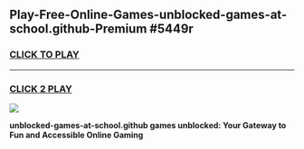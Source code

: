 
## Play-Free-Online-Games-unblocked-games-at-school.github-Premium #5449r
<h3>
<a href="https://premium.freeplayer.one?title=unblocked-games-at-school.github&ref=8M">CLICK TO PLAY</a></h3>
<hr>

<h3>
<a href="https://premium.freeplayer.one?title=unblocked-games-at-school.github&ref=8M">CLICK 2 PLAY</a>
  
</h3>

<a href="https://premium.freeplayer.one?title=unblocked-games-at-school.github&ref=8M"><img src="https://clearcache.store/games.png"></a>


**unblocked-games-at-school.github games unblocked: Your Gateway to Fun and Accessible Online Gaming**
